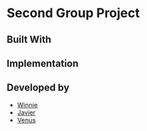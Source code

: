 # Second Group Project


## Built With



## Implementation



## Developed by

* [Winnie](https://github.com/wongw859)
* [Javier](https://github.com/ckc213)
* [Venus](https://github.com/vscsi)
